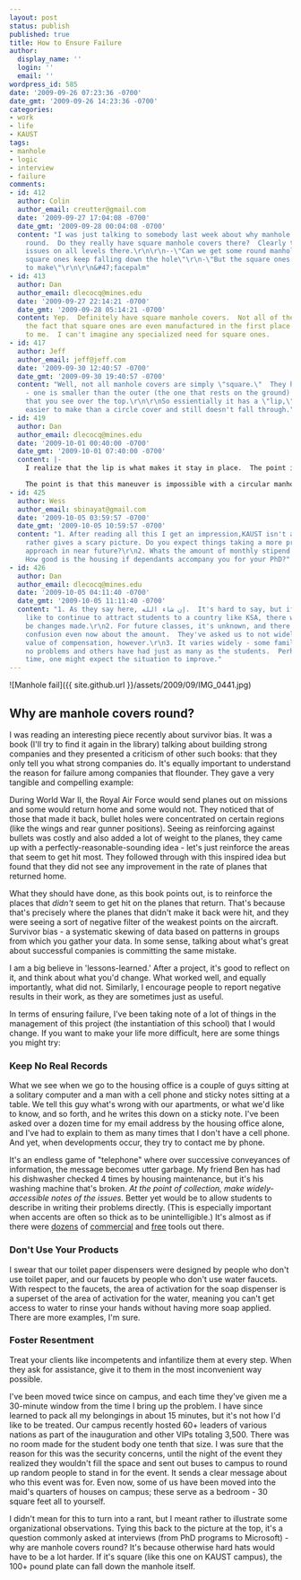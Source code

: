 ```yaml
---
layout: post
status: publish
published: true
title: How to Ensure Failure
author:
  display_name: ''
  login: ''
  email: ''
wordpress_id: 585
date: '2009-09-26 07:23:36 -0700'
date_gmt: '2009-09-26 14:23:36 -0700'
categories:
- work
- life
- KAUST
tags:
- manhole
- logic
- interview
- failure
comments:
- id: 412
  author: Colin
  author_email: creutter@gmail.com
  date: '2009-09-27 17:04:08 -0700'
  date_gmt: '2009-09-28 00:04:08 -0700'
  content: "I was just talking to somebody last week about why manhole covers are
    round.  Do they really have square manhole covers there?  Clearly there are communication
    issues on all levels there.\r\n\r\n--\"Can we get some round manhole covers\"\r\n-\"Why\"\r\n--\"The
    square ones keep falling down the hole\"\r\n-\"But the square ones are easier
    to make\"\r\n\r\n&#47;facepalm"
- id: 413
  author: Dan
  author_email: dlecocq@mines.edu
  date: '2009-09-27 22:14:21 -0700'
  date_gmt: '2009-09-28 05:14:21 -0700'
  content: Yep.  Definitely have square manhole covers.  Not all of them are, but
    the fact that square ones are even manufactured in the first place makes no sense
    to me.  I can't imagine any specialized need for square ones.
- id: 417
  author: Jeff
  author_email: jeff@jeff.com
  date: '2009-09-30 12:40:57 -0700'
  date_gmt: '2009-09-30 19:40:57 -0700'
  content: "Well, not all manhole covers are simply \"square.\"  They have two squares
    - one is smaller than the outer (the one that rests on the ground) and the one
    that you see over the top.\r\n\r\nSo essientially it has a \"lip,\" which is much
    easier to make than a circle cover and still doesn't fall through."
- id: 419
  author: Dan
  author_email: dlecocq@mines.edu
  date: '2009-10-01 00:40:00 -0700'
  date_gmt: '2009-10-01 07:40:00 -0700'
  content: |-
    I realize that the lip is what makes it stay in place.  The point is, if you lift it up and rotate it, you can drop the cover through.  It's like taking a window screen off of a window from inside - you detach it, and then rotate it so that its longest dimension is oriented diagonally in the window and pull it through.

    The point is that this maneuver is impossible with a circular manhole cover.  They both need lips, but the fact that by design a circular manhole cover cannot pass through the manhole itself in any orientation is very important.
- id: 425
  author: Wess
  author_email: sbinayat@gmail.com
  date: '2009-10-05 03:59:57 -0700'
  date_gmt: '2009-10-05 10:59:57 -0700'
  content: "1. After reading all this I get an impression,KAUST isn't all the attractive
    rather gives a scary picture. Do you expect things taking a more professional
    approach in near future?\r\n2. Whats the amount of monthly stipend for a PhD?\r\n3.
    How good is the housing if dependants accompany you for your PhD?"
- id: 426
  author: Dan
  author_email: dlecocq@mines.edu
  date: '2009-10-05 04:11:40 -0700'
  date_gmt: '2009-10-05 11:11:40 -0700'
  content: "1. As they say here, إن شاء الله.  It's hard to say, but if they would
    like to continue to attract students to a country like KSA, there will need to
    be changes made.\r\n2. For future classes, it's unknown, and there has been some
    confusion even now about the amount.  They've asked us to not widely discuss the
    value of compensation, however.\r\n3. It varies widely - some families have had
    no problems and others have had just as many as the students.  Perhaps with some
    time, one might expect the situation to improve."
---
```

![Manhole fail]({{ site.github.url }}/assets/2009/09/IMG_0441.jpg)

## Why are manhole covers round?

I was reading an interesting piece recently about survivor bias.  It was a book (I'll try to find it again in the library) talking about building strong companies and they presented a criticism of other such books: that they only tell you what strong companies do.  It's equally important to understand the reason for failure among companies that flounder.  They gave a very tangible and compelling example:

During World War II, the Royal Air Force would send planes out on missions and some would return home and some would not.  They noticed that of those that made it back, bullet holes were concentrated on certain regions (like the wings and rear gunner positions).  Seeing as reinforcing against bullets was costly and also added a lot of weight to the planes, they came up with a perfectly-reasonable-sounding idea - let's just reinforce the areas that seem to get hit most.  They followed through with this inspired idea but found that they did not see any improvement in the rate of planes that returned home.

What they should have done, as this book points out, is to reinforce the places that _didn't_ seem to get hit on the planes that return.  That's because that's precisely where the planes that didn't make it back were hit, and they were seeing a sort of negative filter of the weakest points on the aircraft.  Survivor bias - a systematic skewing of data based on patterns in groups from which you gather your data.  In some sense, talking about what's great about successful companies is committing the same mistake.

I am a big believe in 'lessons-learned.'  After a project, it's good to reflect on it, and think about what you'd change.  What worked well, and equally importantly, what did not.  Similarly, I encourage people to report negative results in their work, as they are sometimes just as useful.

In terms of ensuring failure, I've been taking note of a lot of things in the management of this project (the instantiation of this school) that I would change.  If you want to make your life more difficult, here are some things you might try:

### Keep No Real Records

What we see when we go to the housing office is a couple of guys sitting at a solitary computer and a man with a cell phone and sticky notes sitting at a table.  We tell this guy what's wrong with our apartments, or what we'd like to know, and so forth, and he writes this down on a sticky note.  I've been asked over a dozen time for my email address by the housing office alone, and I've had to explain to them as many times that I don't have a cell phone.  And yet, when developments occur, they try to contact me by phone.

It's an endless game of "telephone" where over successive conveyances of information, the message becomes utter garbage.  My friend Ben has had his dishwasher checked 4 times by housing maintenance, but it's his washing machine that's broken.  _At the point of collection, make widely-accessible notes of the issues._  Better yet would be to allow students to describe in writing their problems directly.  (This is especially important when accents are often so thick as to be unintelligible.)  It's almost as if there were [dozens](http://www.assembla.com/features/ticketing) of [commercial](http://www.atlassian.com/software/jira/) and [free](http://www.bugzilla.org/) tools out there.

### Don't Use Your Products

I swear that our toilet paper dispensers were designed by people who don't use toilet paper, and our faucets by people who don't use water faucets.  With respect to the faucets, the area of activation for the soap dispenser is a superset of the area of activation for the water, meaning you can't get access to water to rinse your hands without having more soap applied.  There are more examples, I'm sure.

### Foster Resentment

Treat your clients like incompetents and infantilize them at every step.  When they ask for assistance, give it to them in the most inconvenient way possible.

I've been moved twice since on campus, and each time they've given me a 30-minute window from the time I bring up the problem.  I have since learned to pack all my belongings in about 15 minutes, but it's not how I'd like to be treated.  Our campus recently hosted 60+ leaders of various nations as part of the inauguration and other VIPs totaling 3,500.  There was no room made for the student body one tenth that size.  I was sure that the reason for this was the security concerns, until the night of the event they realized they wouldn't fill the space and sent out buses to campus to round up random people to stand in for the event.  It sends a clear message about who this event was for.  Even now, some of us have been moved into the maid's quarters of houses on campus; these serve as a bedroom - 30 square feet all to yourself.

I didn't mean for this to turn into a rant, but I meant rather to illustrate some organizational observations.  Tying this back to the picture at the top, it's a question commonly asked at interviews (from PhD programs to Microsoft) - why are manhole covers round?  It's because otherwise hard hats would have to be a lot harder.  If it's square (like this one on KAUST campus), the 100+ pound plate can fall down the manhole itself.
